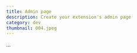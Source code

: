 ```yaml
---
title: Admin page
description: Create your extension's admin page
category: dev
thumbnail: 004.jpeg
---
```


...
